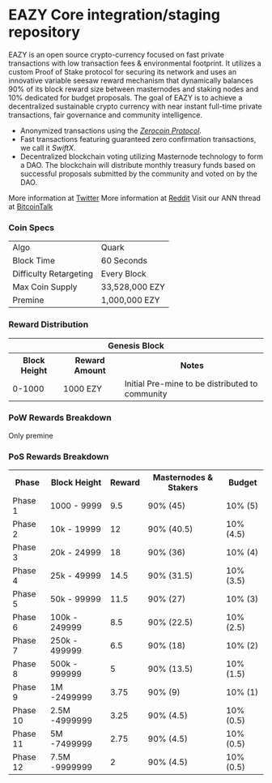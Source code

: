 EAZY Core integration/staging repository
=====================================


EAZY is an open source crypto-currency focused on fast private transactions with low transaction fees & environmental footprint.  It utilizes a custom Proof of Stake protocol for securing its network and uses an innovative variable seesaw reward mechanism that dynamically balances 90% of its block reward size between masternodes and staking nodes and 10% dedicated for budget proposals. The goal of EAZY is to achieve a decentralized sustainable crypto currency with near instant full-time private transactions, fair governance and community intelligence.
- Anonymized transactions using the [_Zerocoin Protocol_](http://www.eazy.org/zpiv).
- Fast transactions featuring guaranteed zero confirmation transactions, we call it _SwiftX_.
- Decentralized blockchain voting utilizing Masternode technology to form a DAO. The blockchain will distribute monthly treasury funds based on successful proposals submitted by the community and voted on by the DAO.

More information at [Twitter](https://twitter.com/NodeEazy) 
More information at [Reddit]( https://old.reddit.com/r/EAZYCommunityNode/)
Visit our ANN thread at [BitcoinTalk](http://www.bitcointalk.org/index.php?topic=)

### Coin Specs
<table>
<tr><td>Algo</td><td>Quark</td></tr>
<tr><td>Block Time</td><td>60 Seconds</td></tr>
<tr><td>Difficulty Retargeting</td><td>Every Block</td></tr>
<tr><td>Max Coin Supply</td><td>33,528,000 EZY</td></tr>
<tr><td>Premine</td><td>1,000,000 EZY</td></tr>
</table>

### Reward Distribution

<table>
<th colspan=4>Genesis Block</th>
<tr><th>Block Height</th><th>Reward Amount</th><th>Notes</th></tr>
<tr><td>0-1000</td><td>1000 EZY</td><td>Initial Pre-mine to be distributed to community </td></tr>
</table>

### PoW Rewards Breakdown
Only premine

### PoS Rewards Breakdown
     
<table>
<th>Phase</th><th>Block Height</th><th>Reward</th><th>Masternodes & Stakers</th><th>Budget</th>
<tr><td>Phase 1 </td><td>1000 - 9999</td><td>9.5</td><td>90% (45)</td><td>10% (5)</td></tr>
<tr><td>Phase 2 </td><td>10k  - 19999</td><td>12</td><td>90% (40.5)</td><td>10% (4.5)</td></tr>
<tr><td>Phase 3 </td><td>20k  - 24999</td><td>18</td><td>90% (36)</td><td>10% (4)</td></tr>
<tr><td>Phase 4 </td><td>25k  - 49999</td><td>14.5</td><td>90% (31.5)</td><td>10% (3.5)</td></tr>
<tr><td>Phase 5 </td><td>50k  - 99999</td><td>11.5</td><td>90% (27)</td><td>10% (3)</td></tr>
<tr><td>Phase 6 </td><td>100k - 249999</td><td>8.5</td><td>90% (22.5)</td><td>10% (2.5)</td></tr>
<tr><td>Phase 7 </td><td>250k - 499999</td><td>6.5</td><td>90% (18)</td><td>10% (2)</td></tr>
<tr><td>Phase 8 </td><td>500k - 999999</td><td>5</td><td>90% (13.5)</td><td>10% (1.5)</td></tr>
<tr><td>Phase 9 </td><td>1M   -2499999</td><td>3.75</td><td>90% (9)</td><td>10% (1)</td></tr>
<tr><td>Phase 10</td><td>2.5M -4999999</td><td>3.25</td><td>90% (4.5)</td><td>10% (0.5)</td></tr>
<tr><td>Phase 11</td><td>5M   -7499999</td><td>2.75</td><td>90% (4.5)</td><td>10% (0.5)</td></tr>
<tr><td>Phase 12</td><td>7.5M -9999999</td><td>2</td><td>90% (4.5)</td><td>10% (0.5)</td></tr>
</table>

